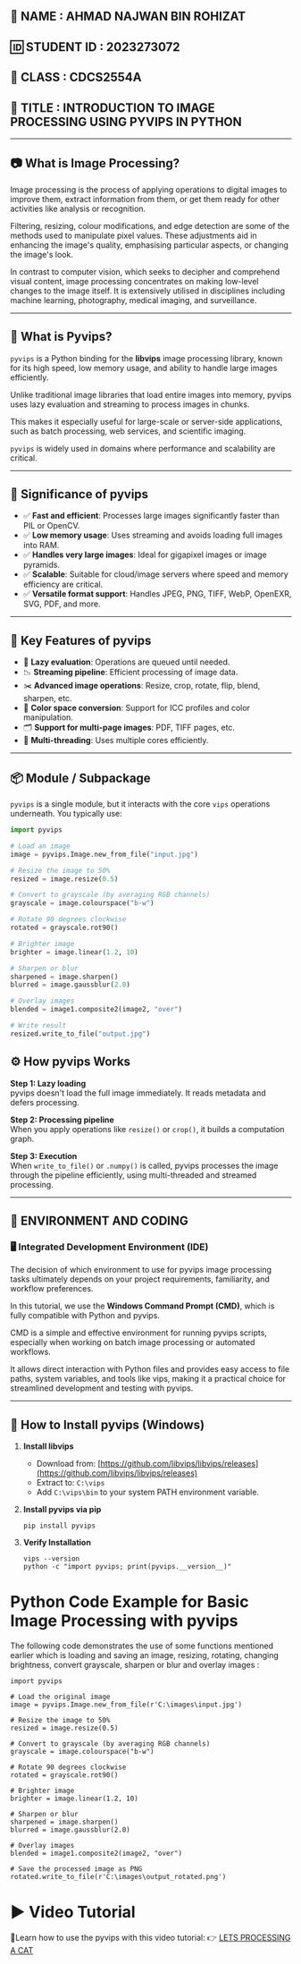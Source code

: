## 👤 NAME : AHMAD NAJWAN BIN ROHIZAT  
## 🆔 STUDENT ID : 2023273072  
## 🏫 CLASS : CDCS2554A  
## 📌 TITLE : INTRODUCTION TO IMAGE PROCESSING USING PYVIPS IN PYTHON  

---

## 📷 What is Image Processing?

Image processing is the process of applying operations to digital images to improve them, extract information from them, or get them ready for other activities like analysis or recognition.  

Filtering, resizing, colour modifications, and edge detection are some of the methods used to manipulate pixel values. These adjustments aid in enhancing the image's quality, emphasising particular aspects, or changing the image's look.  

In contrast to computer vision, which seeks to decipher and comprehend visual content, image processing concentrates on making low-level changes to the image itself. It is extensively utilised in disciplines including machine learning, photography, medical imaging, and surveillance.

---

## 🐍 What is Pyvips?

`pyvips` is a Python binding for the **libvips** image processing library, known for its high speed, low memory usage, and ability to handle large images efficiently.  

Unlike traditional image libraries that load entire images into memory, pyvips uses lazy evaluation and streaming to process images in chunks.  

This makes it especially useful for large-scale or server-side applications, such as batch processing, web services, and scientific imaging.  

`pyvips` is widely used in domains where performance and scalability are critical.

---

## 🎯 Significance of pyvips

- ✅ **Fast and efficient**: Processes large images significantly faster than PIL or OpenCV.
- ✅ **Low memory usage**: Uses streaming and avoids loading full images into RAM.
- ✅ **Handles very large images**: Ideal for gigapixel images or image pyramids.
- ✅ **Scalable**: Suitable for cloud/image servers where speed and memory efficiency are critical.
- ✅ **Versatile format support**: Handles JPEG, PNG, TIFF, WebP, OpenEXR, SVG, PDF, and more.

---

## 🔑 Key Features of pyvips

- 🧠 **Lazy evaluation**: Operations are queued until needed.
- 📉 **Streaming pipeline**: Efficient processing of image data.
- ✂️ **Advanced image operations**: Resize, crop, rotate, flip, blend, sharpen, etc.
- 🔄 **Color space conversion**: Support for ICC profiles and color manipulation.
- 🗂️ **Support for multi-page images**: PDF, TIFF pages, etc.
- 🔁 **Multi-threading**: Uses multiple cores efficiently.

---

## 📦 Module / Subpackage

`pyvips` is a single module, but it interacts with the core `vips` operations underneath. You typically use:

```python
import pyvips

# Load an image
image = pyvips.Image.new_from_file("input.jpg")

# Resize the image to 50%
resized = image.resize(0.5)

# Convert to grayscale (by averaging RGB channels)
grayscale = image.colourspace("b-w")

# Rotate 90 degrees clockwise
rotated = grayscale.rot90()

# Brighter image
brighter = image.linear(1.2, 10)

# Sharpen or blur
sharpened = image.sharpen()
blurred = image.gaussblur(2.0)

# Overlay images
blended = image1.composite2(image2, "over")

# Write result
resized.write_to_file("output.jpg")
```

## ⚙️ How pyvips Works

**Step 1: Lazy loading**  
pyvips doesn't load the full image immediately. It reads metadata and defers processing.

**Step 2: Processing pipeline**  
When you apply operations like `resize()` or `crop()`, it builds a computation graph.

**Step 3: Execution**  
When `write_to_file()` or `.numpy()` is called, pyvips processes the image through the pipeline efficiently, using multi-threaded and streamed processing.

---

## 🧪 ENVIRONMENT AND CODING

### 🖥️ Integrated Development Environment (IDE)

The decision of which environment to use for pyvips image processing tasks ultimately depends on your project requirements, familiarity, and workflow preferences.

In this tutorial, we use the **Windows Command Prompt (CMD)**, which is fully compatible with Python and pyvips.

CMD is a simple and effective environment for running pyvips scripts, especially when working on batch image processing or automated workflows.

It allows direct interaction with Python files and provides easy access to file paths, system variables, and tools like vips, making it a practical choice for streamlined development and testing with pyvips.

---

## 💾 How to Install pyvips (Windows)

1. **Install libvips**  
   - Download from: [https://github.com/libvips/libvips/releases](https://github.com/libvips/libvips/releases)  
   - Extract to: `C:\vips`  
   - Add `C:\vips\bin` to your system PATH environment variable.

2. **Install pyvips via pip**

   ```
   pip install pyvips

3. **Verify Installation**

    ```
    vips --version
    python -c "import pyvips; print(pyvips.__version__)"

# Python Code Example for Basic Image Processing with pyvips
The following code demonstrates the use of some functions mentioned earlier which is loading and saving an image, resizing, rotating, changing brightness, convert grayscale, sharpen or blur and overlay images :

```
import pyvips

# Load the original image
image = pyvips.Image.new_from_file(r'C:\images\input.jpg')

# Resize the image to 50%
resized = image.resize(0.5)

# Convert to grayscale (by averaging RGB channels)
grayscale = image.colourspace("b-w")

# Rotate 90 degrees clockwise
rotated = grayscale.rot90()

# Brighter image
brighter = image.linear(1.2, 10)

# Sharpen or blur
sharpened = image.sharpen()
blurred = image.gaussblur(2.0)

# Overlay images
blended = image1.composite2(image2, "over")

# Save the processed image as PNG
rotated.write_to_file(r'C:\images\output_rotated.png')
```


# ▶️ Video Tutorial
🎥Learn how to use the pyvips with this video tutorial: 👉 [LETS PROCESSING A CAT](https://youtu.be/xTWOyH7wleQ)

